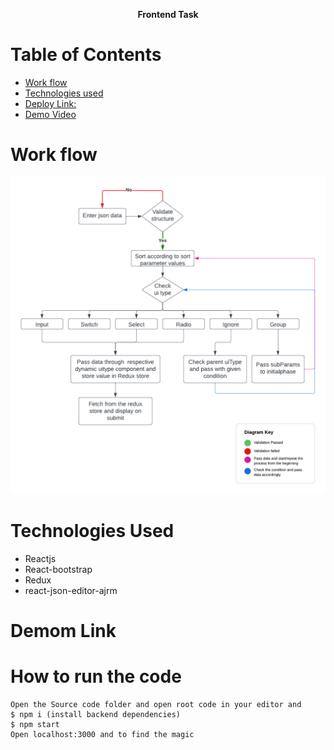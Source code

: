**<p align="center"> Frontend Task</p>**
# Table of Contents
- [Work flow](#struc)
- [Technologies used](#Tech)
- [Deploy Link: ](https://63add73153ceb40f09a39eee--tubular-sunburst-6536d7.netlify.app/)
- [Demo Video](#run)

<a name="struc"></a>
# Work flow
![workflow](./src/assets/workflow.png "a title")

<a name="Tech"></a>
# Technologies Used
- Reactjs
- React-bootstrap
- Redux
- react-json-editor-ajrm


<a name="Er"></a>
# Demom Link

<a name="run"></a>
# How to run the code

```
Open the Source code folder and open root code in your editor and 
$ npm i (install backend dependencies)
$ npm start
Open localhost:3000 and to find the magic

```

